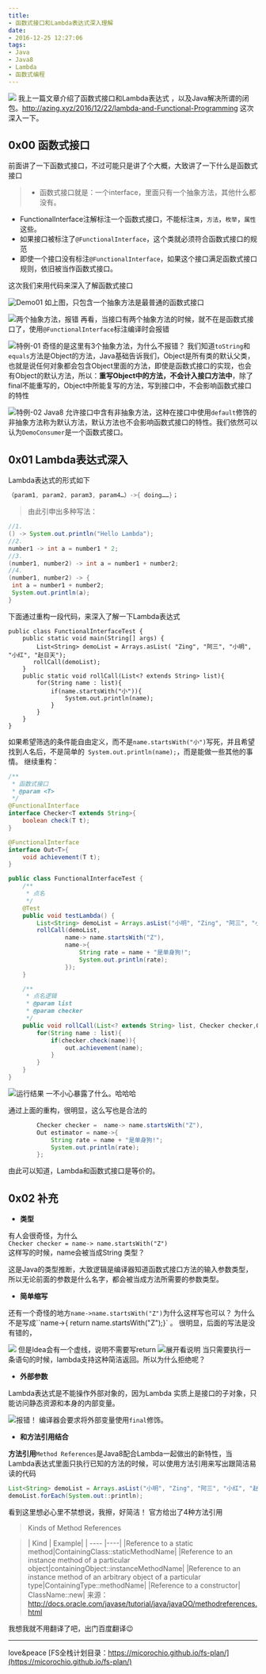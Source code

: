 ```yaml
---
title:
- 函数式接口和Lambda表达式深入理解
date:
- 2016-12-25 12:27:06
tags:
- Java
- Java8
- Lambda
- 函数式编程
---
```

![](http://upload-images.jianshu.io/upload_images/1112615-3eab911b3c5091b4.png?imageMogr2/auto-orient/strip%7CimageView2/2/w/1240)
我上一篇文章介绍了函数式接口和Lambda表达式 ，以及Java解决所谓的闭包。http://azing.xyz/2016/12/22/lambda-and-Functional-Programming
这次深入一下。
## 0x00 函数式接口
前面讲了一下函数式接口，不过可能只是讲了个大概，大致讲了一下什么是函数式接口
> + 函数式接口就是：一个interface，里面只有一个抽象方法，其他什么都没有。
+ FunctionalInterface注解标注一个函数式接口，不能标注`类`，`方法`，`枚举`，`属性`这些。
+ 如果接口被标注了`@FunctionalInterface`，这个类就必须符合函数式接口的规范
+ 即使一个接口没有标注`@FunctionalInterface`，如果这个接口满足函数式接口规则，依旧被当作函数式接口。

这次我们来用代码来深入了解函数式接口

<!-- more -->
![Demo01](http://upload-images.jianshu.io/upload_images/1112615-b2f5132dd4857d68.png?imageMogr2/auto-orient/strip%7CimageView2/2/w/1240)
如上图，只包含一个抽象方法是最普通的函数式接口

![两个抽象方法，报错](http://upload-images.jianshu.io/upload_images/1112615-3fe1ad8f57634766.png?imageMogr2/auto-orient/strip%7CimageView2/2/w/1240)
再看，当接口有两个抽象方法的时候，就不在是函数式接口了，使用`@FunctionalInterface`标注编译时会报错

![特例-01](http://upload-images.jianshu.io/upload_images/1112615-42538ac6cf9ae118.png?imageMogr2/auto-orient/strip%7CimageView2/2/w/1240)
奇怪的是这里有3个抽象方法，为什么不报错？
我们知道`toString`和`equals`方法是Object的方法，Java基础告诉我们，Object是所有类的默认父类，也就是说任何对象都会包含Object里面的方法，即使是函数式接口的实现，也会有Object的默认方法，所以：**重写Object中的方法，不会计入接口方法中**，除了final不能重写的，Object中所能复写的方法，写到接口中，不会影响函数式接口的特性

![特例-02](http://upload-images.jianshu.io/upload_images/1112615-c34dd07136009926.png?imageMogr2/auto-orient/strip%7CimageView2/2/w/1240)
Java8 允许接口中含有非抽象方法，这种在接口中使用`default`修饰的非抽象方法称为默认方法，默认方法也不会影响函数式接口的特性。我们依然可以认为`DemoConsumer`是一个函数式接口。

## 0x01 Lambda表达式深入
Lambda表达式的形式如下
```java
（param1, param2, param3, param4…）->{ doing……}；

```
>由此引申出多种写法：
 ```java
 //1.
() -> System.out.println("Hello Lambda");
//2.
number1 -> int a = number1 * 2;
//3.
(number1, number2) -> int a = number1 + number2;
//4.
(number1, number2) -> {
  int a = number1 + number2;
  System.out.println(a);
}
```

下面通过重构一段代码，来深入了解一下Lambda表达式
```
public class FunctionalInterfaceTest {
    public static void main(String[] args) {
        List<String> demoList = Arrays.asList( "Zing", "阿三", "小明", "小红", "赵日天");
       rollCall(demoList);
    }
    public static void rollCall(List<? extends String> list){
        for(String name : list){
            if(name.startsWith("小")){
                System.out.println(name);
            }
        }
    }
}
```

如果希望筛选的条件能自由定义，而不是`name.startsWith("小")`写死，并且希望找到人名后，不是简单的` System.out.println(name);`，而是能做一些其他的事情。
继续重构：
```java
/**
 * 函数式接口
 * @param <T>
 */
@FunctionalInterface
interface Checker<T extends String>{
    boolean check(T t);
}

@FunctionalInterface
interface Out<T>{
    void achievement(T t);
}

public class FunctionalInterfaceTest {
    /**
     * 点名
     */
    @Test
    public void testLambda() {
        List<String> demoList = Arrays.asList("小明", "Zing", "阿三", "小红", "赵日天");
        rollCall(demoList,
                name-> name.startsWith("Z"),
                name->{
                    String rate = name + "是单身狗!";
                    System.out.println(rate);
                });
    }

    /**
     * 点名逻辑
     * @param list
     * @param checker
     */
    public void rollCall(List<? extends String> list, Checker checker,Out out){
        for(String name : list){
            if(checker.check(name)){
                out.achievement(name);
            }
        }
    }
}

```

![运行结果](http://upload-images.jianshu.io/upload_images/1112615-e0b9a6da4bda1b31.png?imageMogr2/auto-orient/strip%7CimageView2/2/w/1240)
一不小心暴露了什么。哈哈哈

通过上面的重构，很明显，这么写也是合法的
```java
        Checker checker =  name-> name.startsWith("Z"),
        Out estimator = name->{
            String rate = name + "是单身狗!";
            System.out.println(rate);
        };
```
由此可以知道，Lambda和函数式接口是等价的。

## 0x02 补充
+ **类型**

有人会很奇怪，为什么<br>`Checker checker = name-> name.startsWith("Z")`<br>这样写的时候，name会被当成String 类型？

这是Java的类型推断，大致逻辑是编译器知道函数式接口方法的输入参数类型，所以无论前面的参数是什么名字，都会被当成方法所需要的参数类型。

+ **简单缩写**

还有一个奇怪的地方`name->name.startsWith("Z")`为什么这样写也可以？
为什么不是写成``name->{ return name.startsWith("Z");}` 。
很明显，后面的写法是没有错的，

![](http://upload-images.jianshu.io/upload_images/1112615-f32ee64c93382c58.png?imageMogr2/auto-orient/strip%7CimageView2/2/w/1240)
但是Idea会有一个虚线，说明不需要写return
![展开看说明](http://upload-images.jianshu.io/upload_images/1112615-0d9b2930abe06bdb.png?imageMogr2/auto-orient/strip%7CimageView2/2/w/1240)
当只需要执行一条语句的时候，lambda支持这种简洁返回。所以为什么拒绝呢？

+ **外部参数**

Lambda表达式是不能操作外部对象的，因为Lambda 实质上是接口的子对象，只能访问静态资源和本身的内部变量。

![报错！](http://upload-images.jianshu.io/upload_images/1112615-40ba305a25e2587f.png?imageMogr2/auto-orient/strip%7CimageView2/2/w/1240)
编译器会要求将外部变量使用`final`修饰。

+ **和方法引用结合**

**方法引用**`Method References`是Java8配合Lambda一起做出的新特性，当Lambda表达式里面只执行已知的方法的时候，可以使用方法引用来写出跟简洁易读的代码
```java
List<String> demoList = Arrays.asList("小明", "Zing", "阿三", "小红", "赵日天");
demoList.forEach(System.out::println);
```

看到这里想必心里不禁想说，我擦，好简洁！
官方给出了4种方法引用
> Kinds of Method References

> | Kind | Example|
| ---- |----|
|Reference to a static method|ContainingClass::staticMethodName|
|Reference to an instance method of a particular object|containingObject::instanceMethodName|
|Reference to an instance method of an arbitrary object of a particular type|ContainingType::methodName|
|Reference to a constructor|    ClassName::new|
来源：
http://docs.oracle.com/javase/tutorial/java/javaOO/methodreferences.html

我想我就不用翻译了吧，出门百度翻译😉
____

love&peace
[FS全栈计划目录：https://micorochio.github.io/fs-plan/](https://micorochio.github.io/fs-plan/)